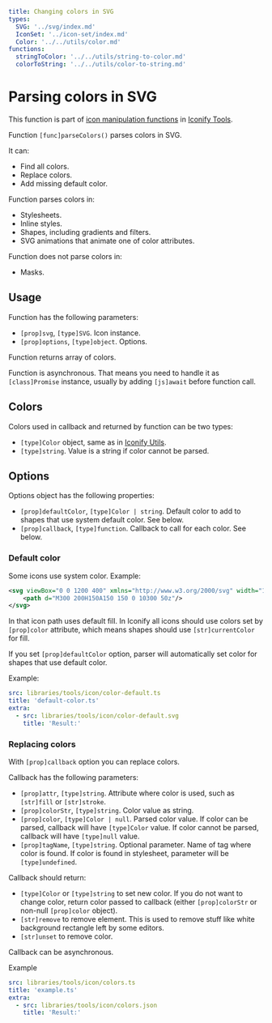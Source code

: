 ```yaml
title: Changing colors in SVG
types:
  SVG: '../svg/index.md'
  IconSet: '../icon-set/index.md'
  Color: '../../utils/color.md'
functions:
  stringToColor: '../../utils/string-to-color.md'
  colorToString: '../../utils/color-to-string.md'
```

# Parsing colors in SVG

This function is part of [icon manipulation functions](./index.md) in [Iconify Tools](../index.md).

Function `[func]parseColors()` parses colors in SVG.

It can:

- Find all colors.
- Replace colors.
- Add missing default color.

Function parses colors in:

- Stylesheets.
- Inline styles.
- Shapes, including gradients and filters.
- SVG animations that animate one of color attributes.

Function does not parse colors in:

- Masks.

## Usage

Function has the following parameters:

- `[prop]svg`, `[type]SVG`. Icon instance.
- `[prop]options`, `[type]object`. Options.

Function returns array of colors.

Function is asynchronous. That means you need to handle it as `[class]Promise` instance, usually by adding `[js]await` before function call.

## Colors

Colors used in callback and returned by function can be two types:

- `[type]Color` object, same as in [Iconify Utils](../../utils/index.md).
- `[type]string`. Value is a string if color cannot be parsed.

## Options

Options object has the following properties:

- `[prop]defaultColor`, `[type]Color | string`. Default color to add to shapes that use system default color. See below.
- `[prop]callback`, `[type]function`. Callback to call for each color. See below.

### Default color

Some icons use system color. Example:

```xml
<svg viewBox="0 0 1200 400" xmlns="http://www.w3.org/2000/svg" width="1200" height="400">
    <path d="M300 200H150A150 150 0 10300 50z"/>
</svg>
```

In that icon path uses default fill. In Iconify all icons should use colors set by `[prop]color` attribute, which means shapes should use `[str]currentColor` for fill.

If you set `[prop]defaultColor` option, parser will automatically set color for shapes that use default color.

Example:

```yaml
src: libraries/tools/icon/color-default.ts
title: 'default-color.ts'
extra:
  - src: libraries/tools/icon/color-default.svg
    title: 'Result:'
```

### Replacing colors

With `[prop]callback` option you can replace colors.

Callback has the following parameters:

- `[prop]attr`, `[type]string`. Attribute where color is used, such as `[str]fill` or `[str]stroke`.
- `[prop]colorStr`, `[type]string`. Color value as string.
- `[prop]color`, `[type]Color | null`. Parsed color value. If color can be parsed, callback will have `[type]Color` value. If color cannot be parsed, callback will have `[type]null` value.
- `[prop]tagName`, `[type]string`. Optional parameter. Name of tag where color is found. If color is found in stylesheet, parameter will be `[type]undefined`.

Callback should return:

- `[type]Color` or `[type]string` to set new color. If you do not want to change color, return color passed to callback (either `[prop]colorStr` or non-null `[prop]color` object).
- `[str]remove` to remove element. This is used to remove stuff like white background rectangle left by some editors.
- `[str]unset` to remove color.

Callback can be asynchronous.

Example

```yaml
src: libraries/tools/icon/colors.ts
title: 'example.ts'
extra:
  - src: libraries/tools/icon/colors.json
    title: 'Result:'
```
